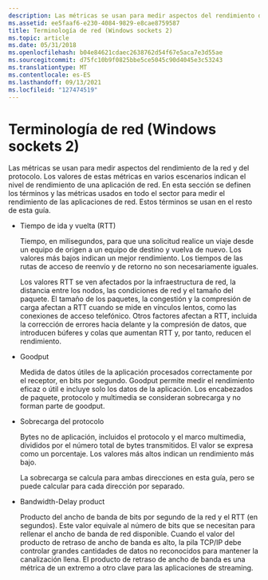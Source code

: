 ```yaml
---
description: Las métricas se usan para medir aspectos del rendimiento de la red y del protocolo.
ms.assetid: ee5faaf6-e230-4084-9829-e8cae8759587
title: Terminología de red (Windows sockets 2)
ms.topic: article
ms.date: 05/31/2018
ms.openlocfilehash: b04e84621cdaec2638762d54f67e5aca7e3d55ae
ms.sourcegitcommit: d75fc10b9f0825bbe5ce5045c90d4045e3c53243
ms.translationtype: MT
ms.contentlocale: es-ES
ms.lasthandoff: 09/13/2021
ms.locfileid: "127474519"
---
```

# <a name="network-terminology-windows-sockets-2"></a>Terminología de red (Windows sockets 2)

Las métricas se usan para medir aspectos del rendimiento de la red y del protocolo. Los valores de estas métricas en varios escenarios indican el nivel de rendimiento de una aplicación de red. En esta sección se definen los términos y las métricas usados en todo el sector para medir el rendimiento de las aplicaciones de red. Estos términos se usan en el resto de esta guía.

-   Tiempo de ida y vuelta (RTT)

    Tiempo, en milisegundos, para que una solicitud realice un viaje desde un equipo de origen a un equipo de destino y vuelva de nuevo. Los valores más bajos indican un mejor rendimiento. Los tiempos de las rutas de acceso de reenvío y de retorno no son necesariamente iguales.

    Los valores RTT se ven afectados por la infraestructura de red, la distancia entre los nodos, las condiciones de red y el tamaño del paquete. El tamaño de los paquetes, la congestión y la compresión de carga afectan a RTT cuando se mide en vínculos lentos, como las conexiones de acceso telefónico. Otros factores afectan a RTT, incluida la corrección de errores hacia delante y la compresión de datos, que introducen búferes y colas que aumentan RTT y, por tanto, reducen el rendimiento.

-   Goodput

    Medida de datos útiles de la aplicación procesados correctamente por el receptor, en bits por segundo. Goodput permite medir el rendimiento eficaz o útil e incluye solo los datos de la aplicación. Los encabezados de paquete, protocolo y multimedia se consideran sobrecarga y no forman parte de goodput.

-   Sobrecarga del protocolo

    Bytes no de aplicación, incluidos el protocolo y el marco multimedia, divididos por el número total de bytes transmitidos. El valor se expresa como un porcentaje. Los valores más altos indican un rendimiento más bajo.

    La sobrecarga se calcula para ambas direcciones en esta guía, pero se puede calcular para cada dirección por separado.

-   Bandwidth-Delay product

    Producto del ancho de banda de bits por segundo de la red y el RTT (en segundos). Este valor equivale al número de bits que se necesitan para rellenar el ancho de banda de red disponible. Cuando el valor del producto de retraso de ancho de banda es alto, la pila TCP/IP debe controlar grandes cantidades de datos no reconocidos para mantener la canalización llena. El producto de retraso de ancho de banda es una métrica de un extremo a otro clave para las aplicaciones de streaming.

 

 



